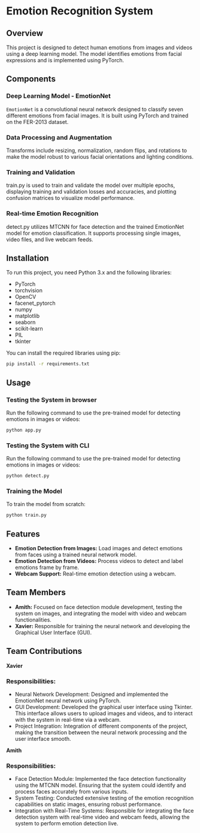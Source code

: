 # Emotion Recognition System

## Overview
This project is designed to detect human emotions from images and videos using a deep learning model. The model identifies emotions from facial expressions and is implemented using PyTorch.

## Components

### Deep Learning Model - EmotionNet
`EmotionNet` is a convolutional neural network designed to classify seven different emotions from facial images. It is built using PyTorch and trained on the FER-2013 dataset.

### Data Processing and Augmentation
Transforms include resizing, normalization, random flips, and rotations to make the model robust to various facial orientations and lighting conditions.

### Training and Validation
train.py is used to train and validate the model over multiple epochs, displaying training and validation losses and accuracies, and plotting confusion matrices to visualize model performance.

### Real-time Emotion Recognition
detect.py utilizes MTCNN for face detection and the trained EmotionNet model for emotion classification. It supports processing single images, video files, and live webcam feeds.

## Installation
To run this project, you need Python 3.x and the following libraries:
- PyTorch
- torchvision
- OpenCV
- facenet_pytorch
- numpy
- matplotlib
- seaborn
- scikit-learn
- PIL
- tkinter

You can install the required libraries using pip:
```bash
pip install -r requirements.txt

```
## Usage
### Testing the System in browser
Run the following command to use the pre-trained model for detecting emotions in images or videos:
```bash
python app.py
```

### Testing the System with CLI

Run the following command to use the pre-trained model for detecting emotions in images or videos:
```bash
python detect.py
```
### Training the Model

To train the model from scratch:
```bash
python train.py 
```

## Features
- **Emotion Detection from Images:** Load images and detect emotions from faces using a trained neural network model.
- **Emotion Detection from Videos:** Process videos to detect and label emotions frame by frame.
- **Webcam Support:** Real-time emotion detection using a webcam.



## Team Members

- **Amith:** Focused on face detection module development, testing the system on images, and integrating the model with video and webcam functionalities.
- **Xavier:** Responsible for training the neural network and developing the Graphical User Interface (GUI).


## Team Contributions
**Xavier** 

### Responsibilities:

- Neural Network Development: Designed and implemented the EmotionNet neural network using PyTorch. 
- GUI Development: Developed the  graphical user interface using Tkinter. This interface allows users to upload images and videos, and to interact with the system in real-time via a webcam.
- Project Integration: Integration of different components of the project, making the transition between the neural network processing and the user interface smooth.

**Amith**

### Responsibilities:

- Face Detection Module: Implemented the face detection functionality using the MTCNN model. Ensuring that the system could identify and process faces accurately from various inputs.
- System Testing: Conducted extensive testing of the emotion recognition capabilities on static images, ensuring robust performance.
- Integration with Real-Time Systems: Responsible for integrating the face detection system with real-time video and webcam feeds, allowing the system to perform emotion detection live.

